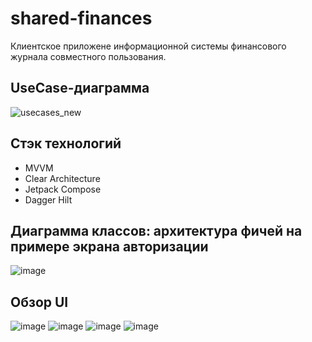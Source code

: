 # shared-finances
Клиентское приложене информационной системы финансового журнала совместного пользования.  
## UseCase-диаграмма
![usecases_new](https://github.com/safarovrk/shared-finances/assets/63085095/a2189e30-fa23-46ba-a19e-317307998a7e)
## Стэк технологий
* MVVM
* Clear Architecture
* Jetpack Compose
* Dagger Hilt
## Диаграмма классов: архитектура фичей на примере экрана авторизации
![image](https://github.com/safarovrk/shared-finances/assets/63085095/0fde2b92-d037-4f8a-9547-6f6af3e068be)
## Обзор UI
![image](https://github.com/safarovrk/shared-finances/assets/63085095/afa7e742-d674-49f8-bd0e-54cf922bf7de)
![image](https://github.com/safarovrk/shared-finances/assets/63085095/90a4143c-0254-46ca-a8d5-83bd49f675bb)
![image](https://github.com/safarovrk/shared-finances/assets/63085095/3cac1365-2d2a-4c58-9a48-01694f88e8cf)
![image](https://github.com/safarovrk/shared-finances/assets/63085095/ab60ee8e-0d1d-4857-9975-f3db475189b5)

